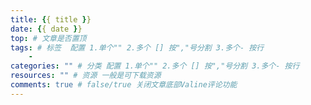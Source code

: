 ```yaml
---
title: {{ title }}
date: {{ date }}
top: # 文章是否置顶
tags: # 标签  配置 1.单个"" 2.多个 [] 按","号分割 3.多个- 按行
    -
categories: "" # 分类 配置 1.单个"" 2.多个 [] 按","号分割 3.多个- 按行
resources: "" # 资源 一般是可下载资源
comments: true # false/true 关闭文章底部Valine评论功能
---
```

